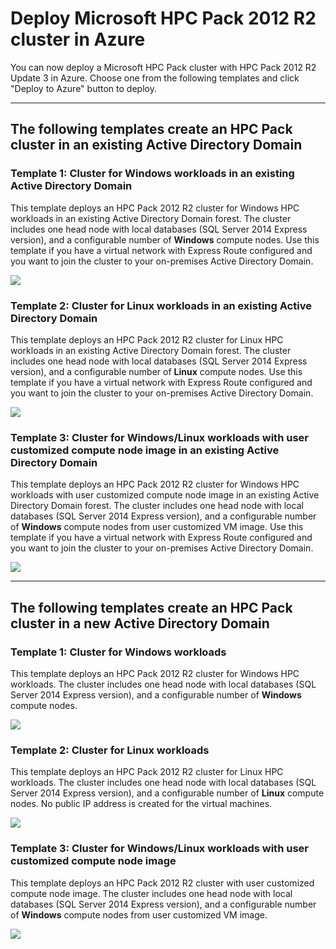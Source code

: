 # Deploy Microsoft HPC Pack 2012 R2 cluster in Azure

You can now deploy a Microsoft HPC Pack cluster with HPC Pack 2012 R2 Update 3 in Azure. Choose one from the following templates and click "Deploy to Azure" button to deploy.

---
## The following templates create an HPC Pack cluster in an existing Active Directory Domain
### Template 1: Cluster for Windows workloads in an existing Active Directory Domain
This template deploys an HPC Pack 2012 R2 cluster for Windows HPC workloads in an existing Active Directory Domain forest. The cluster includes one head node with local databases (SQL Server 2014 Express version), and a configurable number of **Windows** compute nodes. Use this template if you have a virtual network with Express Route configured and you want to join the cluster to your on-premises Active Directory Domain.

<a href="https://portal.azure.com/#create/Microsoft.Template/uri/https%3A%2F%2Fraw.githubusercontent.com%2Fsunbinzhu%2FHPCPack2012R2%2Fmaster%2Fnewcluster-templates%2Fwincn-existing-ad.json" target="_blank">
    <img src="http://azuredeploy.net/deploybutton.png"/>
</a>

### Template 2: Cluster for Linux workloads in an existing Active Directory Domain
This template deploys an HPC Pack 2012 R2 cluster for Linux HPC workloads in an existing Active Directory Domain forest. The cluster includes one head node with local databases (SQL Server 2014 Express version), and a configurable number of **Linux** compute nodes. Use this template if you have a virtual network with Express Route configured and you want to join the cluster to your on-premises Active Directory Domain.

<a href="https://portal.azure.com/#create/Microsoft.Template/uri/https%3A%2F%2Fraw.githubusercontent.com%2Fsunbinzhu%2FHPCPack2012R2%2Fmaster%2Fnewcluster-templates%2Flinuxcn-existing-ad.json" target="_blank">
    <img src="http://azuredeploy.net/deploybutton.png"/>
</a>

### Template 3: Cluster for Windows/Linux workloads with user customized compute node image in an existing Active Directory Domain
This template deploys an HPC Pack 2012 R2 cluster for Windows HPC workloads with user customized compute node image in an existing Active Directory Domain forest. The cluster includes one head node with local databases (SQL Server 2014 Express version), and a configurable number of **Windows** compute nodes from user customized VM image. Use this template if you have a virtual network with Express Route configured and you want to join the cluster to your on-premises Active Directory Domain.

<a href="https://portal.azure.com/#create/Microsoft.Template/uri/https%3A%2F%2Fraw.githubusercontent.com%2Fsunbinzhu%2FHPCPack2012R2%2Fmaster%2Fnewcluster-templates%2Fcustomcn-existing-ad.json" target="_blank">
    <img src="http://azuredeploy.net/deploybutton.png"/>
</a>

---
## The following templates create an HPC Pack cluster in a new Active Directory Domain
### Template 1: Cluster for Windows workloads
This template deploys an HPC Pack 2012 R2 cluster for Windows HPC workloads. The cluster includes one head node with local databases (SQL Server 2014 Express version), and a configurable number of **Windows** compute nodes. 

<a href="https://portal.azure.com/#create/Microsoft.Template/uri/https%3A%2F%2Fraw.githubusercontent.com%2Fsunbinzhu%2FHPCPack2012R2%2Fmaster%2Fnewcluster-templates%2Fwincn-new-ad.json" target="_blank">
    <img src="http://azuredeploy.net/deploybutton.png"/>
</a>

### Template 2: Cluster for Linux workloads
This template deploys an HPC Pack 2012 R2 cluster for Linux HPC workloads. The cluster includes one head node with local databases (SQL Server 2014 Express version), and a configurable number of **Linux** compute nodes. No public IP address is created for the virtual machines. 

<a href="https://portal.azure.com/#create/Microsoft.Template/uri/https%3A%2F%2Fraw.githubusercontent.com%2Fsunbinzhu%2FHPCPack2012R2%2Fmaster%2Fnewcluster-templates%2Flinuxcn-new-ad.json" target="_blank">
    <img src="http://azuredeploy.net/deploybutton.png"/>
</a>

### Template 3: Cluster for Windows/Linux workloads with user customized compute node image
This template deploys an HPC Pack 2012 R2 cluster with user customized compute node image. The cluster includes one head node with local databases (SQL Server 2014 Express version), and a configurable number of **Windows** compute nodes from user customized VM image. 

<a href="https://portal.azure.com/#create/Microsoft.Template/uri/https%3A%2F%2Fraw.githubusercontent.com%2Fsunbinzhu%2FHPCPack2012R2%2Fmaster%2Fnewcluster-templates%2Fcustomcn-new-ad.json" target="_blank">
    <img src="http://azuredeploy.net/deploybutton.png"/>
</a>